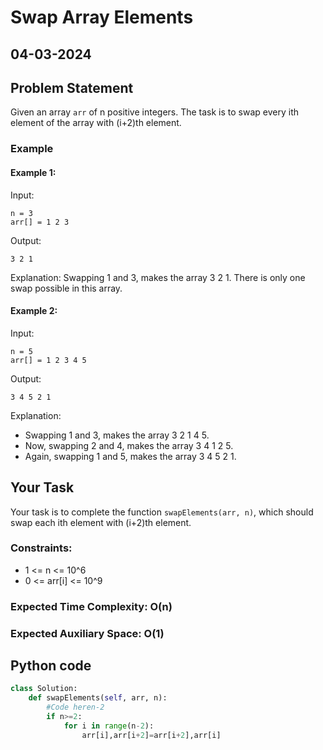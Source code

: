 # Swap Array Elements

## 04-03-2024

## Problem Statement

Given an array `arr` of n positive integers. The task is to swap every ith element of the array with (i+2)th element.

### Example

#### Example 1:

Input:

```
n = 3
arr[] = 1 2 3
```

Output:

```
3 2 1
```

Explanation:
Swapping 1 and 3, makes the array 3 2 1. There is only one swap possible in this array.

#### Example 2:

Input:

```
n = 5
arr[] = 1 2 3 4 5
```

Output:

```
3 4 5 2 1
```

Explanation:

- Swapping 1 and 3, makes the array 3 2 1 4 5.
- Now, swapping 2 and 4, makes the array 3 4 1 2 5.
- Again, swapping 1 and 5, makes the array 3 4 5 2 1.

## Your Task

Your task is to complete the function `swapElements(arr, n)`, which should swap each ith element with (i+2)th element.

### Constraints:

- 1 <= n <= 10^6
- 0 <= arr[i] <= 10^9

### Expected Time Complexity: O(n)

### Expected Auxiliary Space: O(1)

## Python code

```python
class Solution:
	def swapElements(self, arr, n):
	    #Code heren-2
	    if n>=2:
	        for i in range(n-2):
	            arr[i],arr[i+2]=arr[i+2],arr[i]

```
